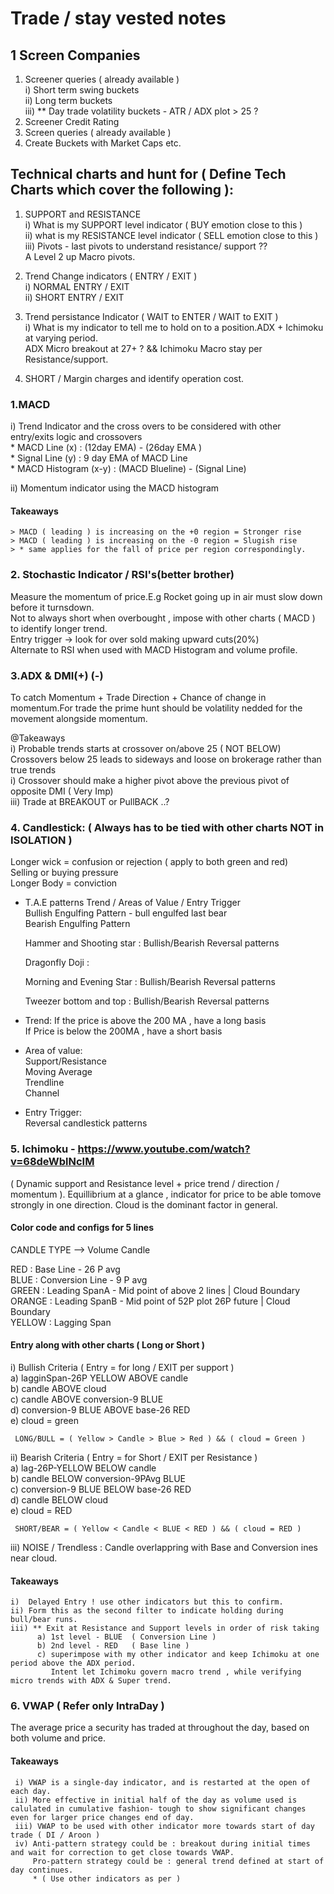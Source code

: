 # Trade / stay vested notes


## 1 Screen Companies  
 1. Screener queries ( already available )  
      i) Short term swing buckets  
     ii) Long term buckets  
    iii) ** Day trade volatility buckets - ATR  / ADX plot > 25 ?   
 2. Screener Credit Rating  
 3. Screen queries ( already available )  
 4. Create Buckets with Market Caps etc.  
 
## Technical charts and hunt for ( Define Tech Charts which cover the following ):  
1. SUPPORT and RESISTANCE  
     i) What is my SUPPORT level indicator ( BUY emotion close to this )  
    ii) what is my RESISTANCE level indicator ( SELL emotion close to this )  
   iii) Pivots - last pivots to understand resistance/ support ??  
                A Level 2 up Macro pivots.  
  
2. Trend Change indicators ( ENTRY / EXIT )  
   i) NORMAL ENTRY / EXIT  
  ii) SHORT ENTRY / EXIT  
    
3. Trend persistance Indicator  ( WAIT to ENTER / WAIT to EXIT )  
  i) What is my indicator to tell me to hold on to a position.ADX + Ichimoku at varying period.  
     ADX Micro breakout at 27+ ? && Ichimoku Macro stay per Resistance/support.  
    
4. SHORT / Margin charges and identify operation cost.  
  
### 1.MACD   
  i) Trend Indicator and the cross overs to be considered with other entry/exits logic and crossovers  
     * MACD Line (x)        :    (12day EMA) - (26day EMA )  
     * Signal Line (y)      :      9 day EMA of MACD Line   
     * MACD Histogram (x-y) :  (MACD Blueline) - (Signal Line)  
        
 ii) Momentum indicator using the MACD histogram  
 
  #### Takeaways  
    > MACD ( leading ) is increasing on the +0 region = Stronger rise  
    > MACD ( leading ) is increasing on the -0 region = Slugish rise  
    > * same applies for the fall of price per region correspondingly.  
   
      
### 2. Stochastic Indicator / RSI's(better brother)  
  Measure the momentum of price.E.g Rocket going up in air must slow down before it turnsdown.  
  Not to always short when overbought , impose with other charts ( MACD ) to identify longer trend.  
  Entry trigger -> look for over sold making upward cuts(20%)  
  Alternate to RSI when used with MACD Histogram and volume profile.  
  
### 3.ADX & DMI(+) (-)  
 To catch Momentum + Trade Direction + Chance of change in momentum.For trade the prime hunt should be volatility nedded for the movement alongside momentum.  
        
   @Takeaways  
     i) Probable trends starts at crossover on/above 25 ( NOT BELOW)  
         Crossovers below 25 leads to sideways and loose on brokerage rather than true trends  
     i) Crossover should make a higher pivot above the previous pivot of opposite DMI ( Very Imp)  
     iii) Trade at BREAKOUT or PullBACK ..?  
  
### 4. Candlestick: ( Always has to be tied with other charts NOT in ISOLATION )  
  Longer wick = confusion or rejection ( apply to both green and red)  
                Selling or buying pressure  
  Longer Body = conviction  
    
 * T.A.E patterns Trend / Areas of Value / Entry Trigger  
    Bullish Engulfing Pattern - bull engulfed last bear  
    Bearish Engulfing Pattern  
      
    Hammer and Shooting star : Bullish/Bearish Reversal patterns  
      
    Dragonfly Doji :  
      
    Morning and Evening Star : Bullish/Bearish Reversal patterns  
      
    Tweezer bottom and top :  Bullish/Bearish Reversal patterns  
      
 * Trend: If the price is above the 200 MA , have a long basis   
          If Price is below the 200MA , have a short basis  
 * Area of value:  
    Support/Resistance  
    Moving Average  
    Trendline  
    Channel  
      
 * Entry Trigger:  
    Reversal candlestick patterns  
      
### 5. Ichimoku - https://www.youtube.com/watch?v=68deWblNcIM  
 ( Dynamic support and Resistance level + price trend / direction / momentum ). Equillibrium at a glance , indicator for price to be able tomove strongly in one direction. Cloud is the dominant factor in general.  
   
  #### Color code and configs for 5 lines    
   CANDLE TYPE --> Volume Candle  
   
   RED    : Base Line - 26 P avg  
   BLUE   : Conversion Line - 9 P avg  
   GREEN  : Leading SpanA  - Mid point of above 2 lines      | Cloud Boundary  
   ORANGE : Leading SpanB - Mid point of 52P plot 26P future | Cloud Boundary  
   YELLOW : Lagging Span   
        
  #### Entry along with other charts ( Long or Short )        
   i) Bullish Criteria ( Entry  = for long  / EXIT per support  )  
     a) lagginSpan-26P YELLOW   ABOVE  candle   
     b) candle                  ABOVE  cloud   
     c) candle                  ABOVE  conversion-9 BLUE   
     d) conversion-9 BLUE       ABOVE  base-26 RED   
     e) cloud = green   
  
     LONG/BULL = ( Yellow > Candle > Blue > Red ) && ( cloud = Green )  
         
   ii) Bearish Criteria ( Entry = for Short / EXIT per Resistance )    
     a) lag-26P-YELLOW          BELOW  candle   
     b) candle                  BELOW  conversion-9PAvg BLUE     
     c) conversion-9 BLUE       BELOW  base-26 RED     
     d) candle                  BELOW  cloud       
     e) cloud = RED   
     
     SHORT/BEAR = ( Yellow < Candle < BLUE < RED ) && ( cloud = RED )  
       
  iii) NOISE / Trendless : Candle overlappring with Base and Conversion ines near cloud.   
    
  #### Takeaways   
    i)  Delayed Entry ! use other indicators but this to confirm.   
    ii) Form this as the second filter to indicate holding during bull/bear runs.  
    iii) ** Exit at Resistance and Support levels in order of risk taking  
          a) 1st level - BLUE  ( Conversion Line )  
          b) 2nd level - RED   ( Base line )  
          c) superimpose with my other indicator and keep Ichimoku at one period above the ADX period.  
             Intent let Ichimoku govern macro trend , while verifying micro trends with ADX & Super trend.   

 ### 6. VWAP ( Refer only IntraDay )
   The average price a security has traded at throughout the day, based on both volume and price.
   
   #### Takeaways
     i) VWAP is a single-day indicator, and is restarted at the open of each day.
     ii) More effective in initial half of the day as volume used is calulated in cumulative fashion- tough to show significant changes even for larger price changes end of day.
     iii) VWAP to be used with other indicator more towards start of day trade ( DI / Aroon )
     iv) Anti-pattern strategy could be : breakout during initial times and wait for correction to get close towards VWAP.
         Pro-pattern strategy could be : general trend defined at start of day continues.
         * ( Use other indicators as per )
   
    
